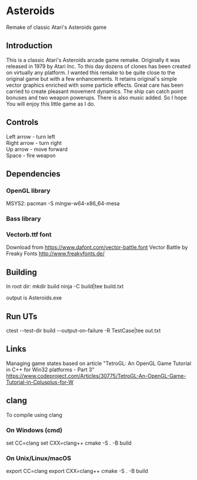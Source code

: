 # Asteroids
Remake of classic Atari's Asteroids game

## Introduction

  This is a classic Atari's Asteroids arcade game remake.
Originally it was released in 1979 by Atari Inc. To this day
dozens of clones has been created on virtually any platform.
I wanted this remake to be quite close to the original game
but with a few enhancements. It retains original's simple
vector graphics enriched with some particle effects. Great
care has been carried to create pleasant movement dynamics.
The ship can catch point bonuses and two weapon powerups.
There is also music added. So I hope You will enjoy this
little game as I do.

## Controls

Left arrow - turn left  
Right arrow - turn right  
Up arrow - move forward  
Space - fire weapon  

## Dependencies

### OpenGL library
MSYS2:
  pacman -S mingw-w64-x86_64-mesa

### Bass library

### Vectorb.ttf font
Download from https://www.dafont.com/vector-battle.font
Vector Battle by Freaky Fonts http://www.freakyfonts.de/

## Building
In root dir:
mkdir build
ninja -C build|tee build.txt

output is
  Asteroids.exe

## Run UTs
ctest --test-dir build --output-on-failure -R TestCase|tee out.txt

## Links 
Managing game states based on article "TetroGL: An OpenGL Game Tutorial in C++ for Win32 platforms - Part 3"
https://www.codeproject.com/Articles/30775/TetroGL-An-OpenGL-Game-Tutorial-in-Cplusplus-for-W

## clang
To compile using clang

### On Windows (cmd)
set CC=clang
set CXX=clang++
cmake -S . -B build

### On Unix/Linux/macOS
export CC=clang
export CXX=clang++
cmake -S . -B build
